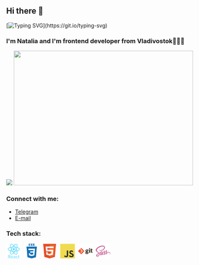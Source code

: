 ## Hi there 👋
[![Typing SVG](https://readme-typing-svg.herokuapp.com?size=24&width=600&lines=Welcome+To+Maslenat's+Github+Profile..)](https://git.io/typing-svg)




### I'm Natalia and I'm frontend developer from Vladivostok👩🏽‍💻



 <img src="https://media4.giphy.com/media/3oKIPnAiaMCws8nOsE/giphy.gif?cid=ecf05e47l27vsn7hyv16z9vnjkb2zewqdvydl96vv5becv46&rid=giphy.gif&ct=g" width="200"/>


<img src="https://api.giphy.com/media/mtBkmqk2rzS8O8rBcUAw8g5RJtmah8X3" width="480" height="360"/>

### Connect with me:
- <a href="https://t.me/Maslenat" target="blank">Telegram</a>
- <a href="nata.m.79@mail.ru" target="blank">E-mail</a>




### Tech stack:
<div>
  <img src="https://github.com/devicons/devicon/blob/master/icons/react/react-original-wordmark.svg" title="React" alt="React" width="40" height="40"/>&nbsp;
  <img src="https://github.com/devicons/devicon/blob/master/icons/css3/css3-plain-wordmark.svg"  title="CSS3" alt="CSS" width="40" height="40"/>&nbsp;
  <img src="https://github.com/devicons/devicon/blob/master/icons/html5/html5-original.svg" title="HTML5" alt="HTML" width="40" height="40"/>&nbsp;
  <img src="https://github.com/devicons/devicon/blob/master/icons/javascript/javascript-original.svg" title="JavaScript" alt="JavaScript" width="40" height="40"/>&nbsp;
  <img src="https://github.com/devicons/devicon/blob/master/icons/git/git-original-wordmark.svg" title="Git" **alt="Git" width="40" height="40"/>&nbsp;
  <img src="https://github.com/devicons/devicon/blob/master/icons/sass/sass-original.svg"  title="SASS" alt="SASS" width="40" height="40"/>
</div>
